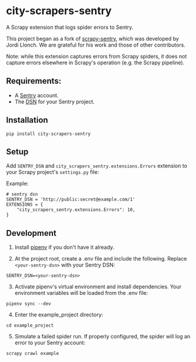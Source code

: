 city-scrapers-sentry
=============

A Scrapy extension that logs spider errors to Sentry.

This project began as a fork of [scrapy-sentry](https://github.com/llonchj/scrapy-sentry), which was developed by Jordi Llonch. We are grateful for his work and those of other contributors.

Note: while this extension captures errors from Scrapy spiders, it does not capture errors elsewhere in Scrapy's operation (e.g. the Scrapy pipeline).

Requirements: 
-----------

* A [Sentry](http://www.getsentry.com/) account.
* The [DSN](https://docs.sentry.io/product/sentry-basics/concepts/dsn-explainer/) for your Sentry project.

Installation
------------

```
pip install city-scrapers-sentry
```

Setup
-----

Add `SENTRY_DSN` and `city_scrapers_sentry.extensions.Errors` extension to your Scrapy project's `settings.py` file:

Example:

```
# sentry dsn
SENTRY_DSN = 'http://public:secret@example.com/1'
EXTENSIONS = {
    "city_scrapers_sentry.extensions.Errors": 10,
}
```

Development
-----

1. Install [pipenv](https://pipenv.pypa.io/en/latest/) if you don't have it already.

2. At the project root, create a .env file and include the following. Replace `<your-sentry-dsn>` with your Sentry DSN:
```
SENTRY_DSN=<your-sentry-dsn>
```
3. Activate pipenv's virtual environment and install dependencies. Your environment variables will be loaded from the .env file:
```
pipenv sync --dev
```

4. Enter the example_project directory:
```
cd example_project
```

5. Simulate a failed spider run. If properly configured, the spider will log an error to your Sentry account:
```
scrapy crawl example
```
